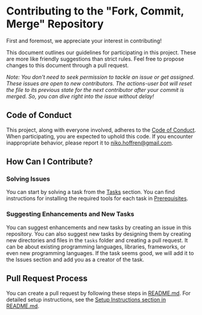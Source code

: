# Contributing to the "Fork, Commit, Merge" Repository

First and foremost, we appreciate your interest in contributing!

This document outlines our guidelines for participating in this project. These are more like friendly suggestions than strict rules. Feel free to propose changes to this document through a pull request.

_Note: You don't need to seek permission to tackle an issue or get assigned. These issues are open to new contributors. The actions-user bot will reset the file to its previous state for the next contributor after your commit is merged. So, you can dive right into the issue without delay!_

## Code of Conduct

This project, along with everyone involved, adheres to the [Code of Conduct](CODE_OF_CONDUCT.md). When participating, you are expected to uphold this code. If you encounter inappropriate behavior, please report it to [niko.hoffren@gmail.com](mailto:niko.hoffren@gmail.com).

## How Can I Contribute?

### Solving Issues

You can start by solving a task from the [Tasks](README.md#tasks) section. You can find instructions for installing the required tools for each task in [Prerequisites](README.md#prerequisites).

### Suggesting Enhancements and New Tasks

You can suggest enhancements and new tasks by creating an issue in this repository. You can also suggest new tasks by designing them by creating new directories and files in the `tasks` folder and creating a pull request. It can be about existing programming languages, libraries, frameworks, or even new programming languages. If the task seems good, we will add it to the Issues section and add you as a creator of the task.

## Pull Request Process

You can create a pull request by following these steps in [README.md](README.md). For detailed setup instructions, see the [Setup Instructions section in README.md](README.md#setup-instructions).
